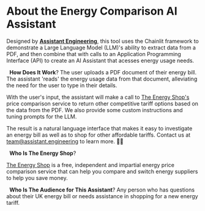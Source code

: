 # About the Energy Comparison AI Assistant 

Designed by [**Assistant Engineering**](https://assistant.engineering), this tool uses the Chainlit framework to demonstrate a Large Language Model (LLM)&apos;s ability to extract data from a PDF, and then combine that with calls to an Application Programming Interface (API) to create an AI Assistant that acesses energy usage needs.

&nbsp;
**How Does It Work**?
The user uploads a PDF document of their energy bill. The assistant &apos;reads&apos; the energy usage data from that document, alleviating the need for the user to type in their details.

With the user&apos;s input, the assistant will make a call to [The Energy Shop's](https://theenergyshop.com/) price comparison service to return other competitive tariff options based on the data from the PDF. We also provide some custom instructions and tuning prompts for the LLM.

The result is a natural language interface that makes it easy to investigate an energy bill as well as to shop for other affordable tariffs. Contact us at [team@assistant.engineering](mailto:team@assistant.engineering) to learn more. 🚀🤖

&nbsp;
**Who Is The Energy Shop**?

[The Energy Shop](https://theenergyshop.com/) is a free, independent and impartial energy price comparison service that can help you compare and switch energy suppliers to help you save money. 

&nbsp;
**Who Is The Audience for This Assistant**?
Any person who has questions about their UK energy bill or needs assistance in shopping for a new energy tariff.